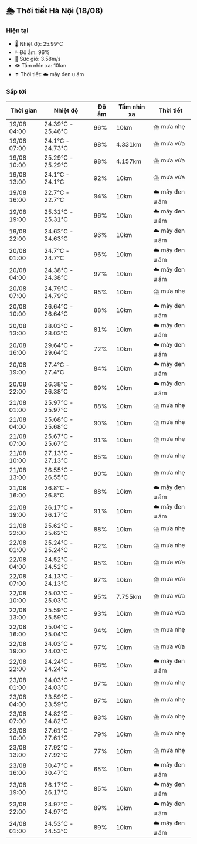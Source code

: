 ## 🌦️ Thời tiết Hà Nội (18/08)

### Hiện tại

- 🌡️ Nhiệt độ: 25.99℃
- 💦 Độ ẩm: 96%
- 💨 Sức gió: 3.58m/s
- 👁️ Tầm nhìn xa: 10km
- ☂️ Thời tiết: ☁️ mây đen u ám

### Sắp tới

| Thời gian | Nhiệt độ | Độ ẩm | Tầm nhìn xa | Thời tiết |
| --- | --- | --- | --- | --- |
| 19/08 04:00 | 24.39℃ - 25.46℃ | 96% | 10km | ⛈️ mưa nhẹ |
| 19/08 07:00 | 24.1℃ - 24.73℃ | 98% | 4.331km | ⛈️ mưa vừa |
| 19/08 10:00 | 25.29℃ - 25.29℃ | 98% | 4.157km | ⛈️ mưa vừa |
| 19/08 13:00 | 24.1℃ - 24.1℃ | 92% | 10km | ⛈️ mưa vừa |
| 19/08 16:00 | 22.7℃ - 22.7℃ | 94% | 10km | ☁️ mây đen u ám |
| 19/08 19:00 | 25.31℃ - 25.31℃ | 96% | 10km | ☁️ mây đen u ám |
| 19/08 22:00 | 24.63℃ - 24.63℃ | 96% | 10km | ☁️ mây đen u ám |
| 20/08 01:00 | 24.7℃ - 24.7℃ | 96% | 10km | ☁️ mây đen u ám |
| 20/08 04:00 | 24.38℃ - 24.38℃ | 97% | 10km | ☁️ mây đen u ám |
| 20/08 07:00 | 24.79℃ - 24.79℃ | 95% | 10km | ⛈️ mưa nhẹ |
| 20/08 10:00 | 26.64℃ - 26.64℃ | 88% | 10km | ☁️ mây đen u ám |
| 20/08 13:00 | 28.03℃ - 28.03℃ | 81% | 10km | ☁️ mây đen u ám |
| 20/08 16:00 | 29.64℃ - 29.64℃ | 72% | 10km | ☁️ mây đen u ám |
| 20/08 19:00 | 27.4℃ - 27.4℃ | 84% | 10km | ☁️ mây đen u ám |
| 20/08 22:00 | 26.38℃ - 26.38℃ | 89% | 10km | ☁️ mây đen u ám |
| 21/08 01:00 | 25.97℃ - 25.97℃ | 88% | 10km | ⛈️ mưa nhẹ |
| 21/08 04:00 | 25.68℃ - 25.68℃ | 90% | 10km | ⛈️ mưa nhẹ |
| 21/08 07:00 | 25.67℃ - 25.67℃ | 91% | 10km | ⛈️ mưa nhẹ |
| 21/08 10:00 | 27.13℃ - 27.13℃ | 85% | 10km | ⛈️ mưa nhẹ |
| 21/08 13:00 | 26.55℃ - 26.55℃ | 90% | 10km | ⛈️ mưa nhẹ |
| 21/08 16:00 | 26.8℃ - 26.8℃ | 88% | 10km | ☁️ mây đen u ám |
| 21/08 19:00 | 26.17℃ - 26.17℃ | 91% | 10km | ☁️ mây đen u ám |
| 21/08 22:00 | 25.62℃ - 25.62℃ | 88% | 10km | ⛈️ mưa nhẹ |
| 22/08 01:00 | 25.24℃ - 25.24℃ | 92% | 10km | ⛈️ mưa nhẹ |
| 22/08 04:00 | 24.52℃ - 24.52℃ | 95% | 10km | ⛈️ mưa vừa |
| 22/08 07:00 | 24.13℃ - 24.13℃ | 97% | 10km | ⛈️ mưa vừa |
| 22/08 10:00 | 25.03℃ - 25.03℃ | 95% | 7.755km | ⛈️ mưa vừa |
| 22/08 13:00 | 25.59℃ - 25.59℃ | 93% | 10km | ⛈️ mưa vừa |
| 22/08 16:00 | 25.04℃ - 25.04℃ | 94% | 10km | ⛈️ mưa nhẹ |
| 22/08 19:00 | 24.03℃ - 24.03℃ | 97% | 10km | ⛈️ mưa vừa |
| 22/08 22:00 | 24.24℃ - 24.24℃ | 96% | 10km | ☁️ mây đen u ám |
| 23/08 01:00 | 24.03℃ - 24.03℃ | 97% | 10km | ⛈️ mưa nhẹ |
| 23/08 04:00 | 23.59℃ - 23.59℃ | 97% | 10km | ⛈️ mưa nhẹ |
| 23/08 07:00 | 24.82℃ - 24.82℃ | 93% | 10km | ⛈️ mưa nhẹ |
| 23/08 10:00 | 27.61℃ - 27.61℃ | 79% | 10km | ⛈️ mưa nhẹ |
| 23/08 13:00 | 27.92℃ - 27.92℃ | 77% | 10km | ⛈️ mưa nhẹ |
| 23/08 16:00 | 30.47℃ - 30.47℃ | 65% | 10km | ☁️ mây đen u ám |
| 23/08 19:00 | 26.17℃ - 26.17℃ | 85% | 10km | ☁️ mây đen u ám |
| 23/08 22:00 | 24.97℃ - 24.97℃ | 89% | 10km | ☁️ mây đen u ám |
| 24/08 01:00 | 24.53℃ - 24.53℃ | 89% | 10km | ☁️ mây đen u ám |
